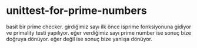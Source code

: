 # unittest-for-prime-numbers


basit bir prime checker. girdiğimiz sayı ilk önce isprime fonksiyonuna gidiyor ve primality testi yapılıyor. eğer verdiğimiz sayı
prime number ise sonuç bize doğruya dönüyor. eğer değil ise sonuç bize yanlışa dönüyor.
